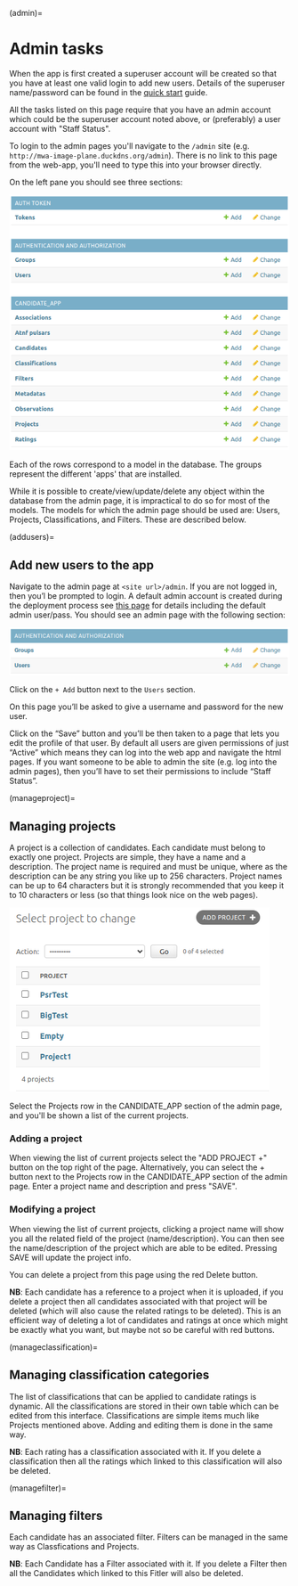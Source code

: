 (admin)=

# Admin tasks

When the app is first created a superuser account will be created so that you have at least one valid login to add new users.
Details of the superuser name/password can be found in the [quick start](quick_start.md#settings-files) guide.

All the tasks listed on this page require that you have an admin account which could be the superuser account noted above, or (preferably) a user account with "Staff Status".

To login to the admin pages you'll navigate to the `/admin` site (e.g. `http://mwa-image-plane.duckdns.org/admin`).
There is no link to this page from the web-app, you'll need to type this into your browser directly.

On the left pane you should see three sections:

![Admin Pages](figures/AdminPages.png)

Each of the rows correspond to a model in the database.
The groups represent the different 'apps' that are installed.

While it is possible to create/view/update/delete any object within the database from the admin page, it is impractical to do so for most of the models.
The models for which the admin page should be used are: Users, Projects, Classifications, and Filters.
These are described below.

(addusers)=

## Add new users to the app

Navigate to the admin page at `<site url>/admin`.
If you are not logged in, then you’l be prompted to login.
A default admin account is created during the deployment process see [this page](Architecture.md) for details including the default admin user/pass.
You should see an admin page with the following section:

![Admin Auth Section](figures/AdminAuthSection.png)

Click on the `+ Add` button next to the `Users` section.

On this page you’ll be asked to give a username and password for the new user.

Click on the “Save” button and you’ll be then taken to a page that lets you edit the profile of that user.
By default all users are given permissions of just “Active” which means they can log into the web app and navigate the html pages.
If you want someone to be able to admin the site (e.g. log into the admin pages), then you’ll have to set their permissions to include “Staff Status”.

(manageproject)=

## Managing projects

A project is a collection of candidates.
Each candidate must belong to exactly one project.
Projects are simple, they have a name and a description.
The project name is required and must be unique, where as the description can be any string you like up to 256 characters.
Project names can be up to 64 characters but it is strongly recommended that you keep it to 10 characters or less (so that things look nice on the web pages).

![Admin Projects List](figures/AdminProjectsList.png)

Select the Projects row in the CANDIDATE_APP section of the admin page, and you'll be shown a list of the current projects.

### Adding a project

When viewing the list of current projects select the "ADD PROJECT +" button on the top right of the page.
Alternatively, you can select the + button next to the Projects row in the CANDIDATE_APP section of the admin page.
Enter a project name and description and press "SAVE".

### Modifying a project

When viewing the list of current projects, clicking a project name will show you all the related field of the project (name/description).
You can then see the name/description of the project which are able to be edited.
Pressing SAVE will update the project info.

You can delete a project from this page using the red Delete button.

**NB**: Each candidate has a reference to a project when it is uploaded, if you delete a project then all candidates associated with that project will be deleted (which will also cause the related ratings to be deleted).
This is an efficient way of deleting a lot of candidates and ratings at once which might be exactly what you want, but maybe not so be careful with red buttons.

(manageclassification)=

## Managing classification categories

The list of classifications that can be applied to candidate ratings is dynamic.
All the classifications are stored in their own table which can be edited from this interface.
Classifications are simple items much like Projects mentioned above.
Adding and editing them is done in the same way.

**NB**: Each rating has a classification associated with it.
If you delete a classification then all the ratings which linked to this classification will also be deleted.

(managefilter)=

## Managing filters

Each candidate has an associated filter.
Filters can be managed in the same way as Classfications and Projects.

**NB**: Each Candidate has a Filter associated with it.
If you delete a Filter then all the Candidates which linked to this Fitler will also be deleted.

